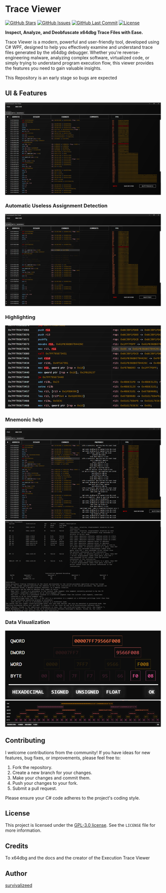 # Trace Viewer

[![GitHub Stars](https://img.shields.io/github/stars/survivalizeed/TraceViewer?style=social)](https://github.com/survivalizeed/TraceViewer)
[![GitHub Issues](https://img.shields.io/github/issues/survivalizeed/TraceViewer)](https://github.com/survivalizeed/TraceViewer/issues)
[![GitHub Last Commit](https://img.shields.io/github/last-commit/survivalizeed/TraceViewer)](https://github.com/survivalizeed/TraceViewer/commits/main)
[![License](https://img.shields.io/github/license/survivalizeed/TraceViewer)](https://github.com/survivalizeed/TraceViewer/blob/master/LICENSE)

**Inspect, Analyze, and Deobfuscate x64dbg Trace Files with Ease.**

Trace Viewer is a modern, powerful and user-friendly tool, developed using C# WPF, designed to help you effectively examine and understand trace files generated by the x64dbg debugger. Whether you're reverse-engineering malware, analyzing complex software, virtualized code, or simply trying to understand program execution flow, this viewer provides the features you need to gain valuable insights.  

This Repository is an early stage so bugs are expected

## UI & Features

![Trace](.github/res/Trace.png)

### Automatic Useless Assignment Detection

![Trace](.github/res/DeOb.png)

### Highlighting

![Trace](.github/res/Highlighting.png)

### Mnemonic help

![Trace](.github/res/MnemonicBrief.png)
![Trace](.github/res/Mnemonic.png)

### Data Visualization
![Trace](.github/res/QWORD.png)
![Trace](.github/res/YMM.png)


## Contributing

I welcome contributions from the community! If you have ideas for new features, bug fixes, or improvements, please feel free to:

1.  Fork the repository.
2.  Create a new branch for your changes.
3.  Make your changes and commit them.
4.  Push your changes to your fork.
5.  Submit a pull request.

Please ensure your C# code adheres to the project's coding style.

## License

This project is licensed under the [GPL-3.0 license](LICENSE). See the `LICENSE` file for more information.

## Credits
To x64dbg and the docs and the creator of the Execution Trace Viewer

## Author

[survivalizeed](https://github.com/survivalizeed)
